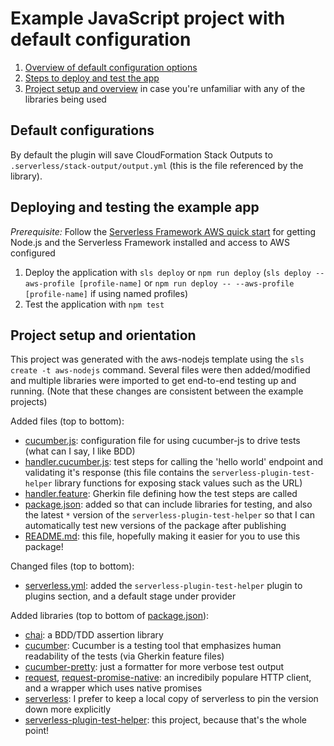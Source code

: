 # Example JavaScript project with default configuration

1. [Overview of default configuration options](#default-configuration)
1. [Steps to deploy and test the app](#deploying-and-testing-the-example-app)
1. [Project setup and overview](#project-setup-and-overview) in case you're unfamiliar with any of the libraries being used

## Default configurations

By default the plugin will save CloudFormation Stack Outputs to `.serverless/stack-output/output.yml` (this is the file referenced by the library).

## Deploying and testing the example app

_Prerequisite:_ Follow the [Serverless Framework AWS quick start](https://serverless.com/framework/docs/providers/aws/guide/quick-start/) for getting Node.js and the Serverless Framework installed and access to AWS configured

1. Deploy the application with `sls deploy` or `npm run deploy` (`sls deploy --aws-profile [profile-name]` or `npm run deploy -- --aws-profile [profile-name]` if using named profiles)
1. Test the application with `npm test`

## Project setup and orientation

This project was generated with the aws-nodejs template using the `sls create -t aws-nodejs` command. Several files were then added/modified and multiple libraries were imported to get end-to-end testing up and running. (Note that these changes are consistent between the example projects)

Added files (top to bottom):

- [cucumber.js](cucumber.js): configuration file for using cucumber-js to drive tests (what can I say, I like BDD)
- [handler.cucumber.js](handler.cucumber.ts): test steps for calling the 'hello world' endpoint and validating it's response (this file contains the `serverless-plugin-test-helper` library functions for exposing stack values such as the URL)
- [handler.feature](handler.feature): Gherkin file defining how the test steps are called
- [package.json](package.json): added so that can include libraries for testing, and also the latest `*` version of the `serverless-plugin-test-helper` so that I can automatically test new versions of the package after publishing
- [README.md](README.md): this file, hopefully making it easier for you to use this package!

Changed files (top to bottom):

- [serverless.yml](serverless.yml): added the `serverless-plugin-test-helper` plugin to plugins section, and a default stage under provider

Added libraries (top to bottom of [package.json](package.json)):

- [chai](https://www.chaijs.com/): a BDD/TDD assertion library
- [cucumber](https://github.com/cucumber/cucumber-js): Cucumber is a testing tool that emphasizes human readability of the tests (via Gherkin feature files)
- [cucumber-pretty](https://github.com/kozhevnikov/cucumber-pretty): just a formatter for more verbose test output
- [request](https://github.com/request/request), [request-promise-native](https://github.com/request/request-promise-native): an incredibily populare HTTP client, and a wrapper which uses native promises
- [serverless](https://github.com/serverless/serverless): I prefer to keep a local copy of serverless to pin the version down more explicitly
- [serverless-plugin-test-helper](https://github.com/manwaring/serverless-plugin-test-helper): this project, because that's the whole point!
